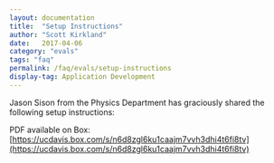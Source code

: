 ```yaml
---
layout: documentation
title:  "Setup Instructions"
author: "Scott Kirkland"
date:   2017-04-06
category: "evals"
tags: "faq"
permalink: /faq/evals/setup-instructions
display-tag: Application Development
---
```


Jason Sison from the Physics Department has graciously shared the following setup instructions:

PDF available on Box: [https://ucdavis.box.com/s/n6d8zgl6ku1caajm7vvh3dhi4t6fi8tv](https://ucdavis.box.com/s/n6d8zgl6ku1caajm7vvh3dhi4t6fi8tv) 
